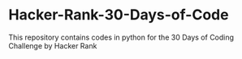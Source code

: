 # Hacker-Rank-30-Days-of-Code
This repository contains codes in python for the 30 Days of Coding Challenge by Hacker Rank
